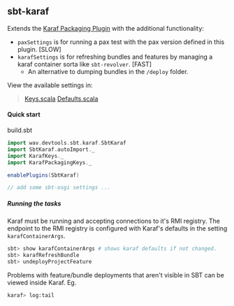 ## sbt-karaf

Extends the [Karaf Packaging Plugin](KarafPackagingPlugin.md) with the additional functionality:

 - `paxSettings` is for running a pax test with the pax version defined in this plugin. \[SLOW]
 - `karafSettings` is for refreshing bundles and features by managing a karaf container sorta like `sbt-revolver`. \[FAST]
     + An alternative to dumping bundles in the `/deploy` folder.

View the available settings in:
  >[Keys.scala](sbt-karaf-packaging/src/main/scala/wav/devtools/sbt/karaf/Keys.scala)
  >[Defaults.scala](sbt-karaf-packaging/src/main/scala/wav/devtools/sbt/karaf/Defaults.scala)

#### Quick start

build.sbt
```scala
import wav.devtools.sbt.karaf.SbtKaraf
import SbtKaraf.autoImport._
import KarafKeys._
import KarafPackagingKeys._

enablePlugins(SbtKaraf)

// add some sbt-osgi settings ...

```

##### Running the tasks

Karaf must be running and accepting connections to it's RMI registry. The endpoint to the RMI registry is configured with Karaf's defaults in the setting `karafContainerArgs`.

```bash
sbt> show karafContainerArgs # shows karaf defaults if not changed.
sbt> karafRefreshBundle
sbt> undeployProjectFeature
```

Problems with feature/bundle deployments that aren't visible in SBT can be viewed inside Karaf. Eg.

```bash
karaf> log:tail
```

